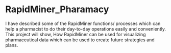 # RapidMiner_Pharamacy
 I have described some of the RapidMiner functions/ processes which can help a pharmacist to do their day-to-day operations easily and conveniently. This project will show, How RapidMiner can be used for visualizing pharmaceutical data which can be used to create future strategies and plans.
